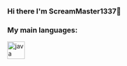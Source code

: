 ### Hi there I'm ScreamMaster1337👋

### My main languages:
<a target="_blank">   <img src="images.png" alt="java" width="40" height="40"/></a>



